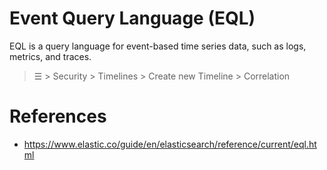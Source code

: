 # Event Query Language (EQL)
EQL is a query language for event-based time series data, such as logs, metrics, and traces.
> ☰ > Security > Timelines > Create new Timeline > Correlation

# References
- https://www.elastic.co/guide/en/elasticsearch/reference/current/eql.html
